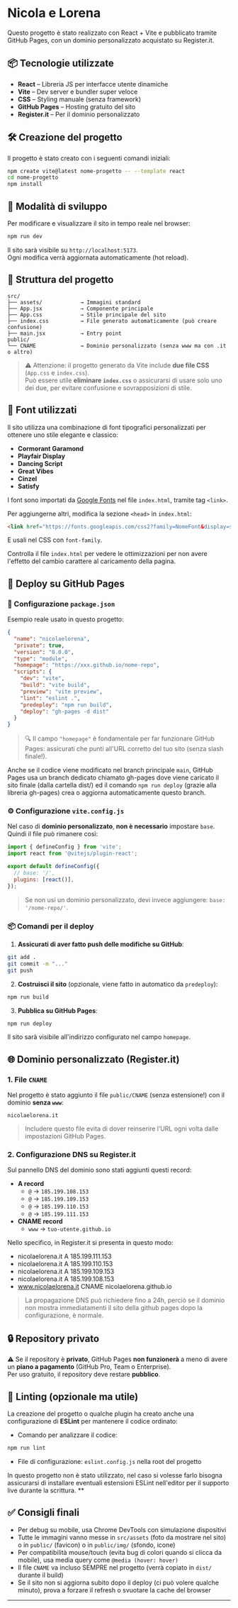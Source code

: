 # Nicola e Lorena

Questo progetto è stato realizzato con React + Vite e pubblicato tramite GitHub Pages, con un dominio personalizzato acquistato su Register.it.

## 📦 Tecnologie utilizzate

- **React** – Libreria JS per interfacce utente dinamiche
- **Vite** – Dev server e bundler super veloce
- **CSS** – Styling manuale (senza framework)
- **GitHub Pages** – Hosting gratuito del sito
- **Register.it** – Per il dominio personalizzato

## 🛠️ Creazione del progetto

Il progetto è stato creato con i seguenti comandi iniziali:

```bash
npm create vite@latest nome-progetto -- --template react
cd nome-progetto
npm install
```

## 🚧 Modalità di sviluppo

Per modificare e visualizzare il sito in tempo reale nel browser:

```bash
npm run dev
```

Il sito sarà visibile su `http://localhost:5173`.  
Ogni modifica verrà aggiornata automaticamente (hot reload).

## 📁 Struttura del progetto

```
src/
├── assets/            → Immagini standard
├── App.jsx            → Componente principale
├── App.css            → Stile principale del sito
├── index.css          → File generato automaticamente (può creare confusione)
├── main.jsx           → Entry point
public/
└── CNAME              → Dominio personalizzato (senza www ma con .it o altro)
```

> ⚠️ Attenzione: il progetto generato da Vite include **due file CSS** (`App.css` e `index.css`).  
> Può essere utile **eliminare `index.css`** o assicurarsi di usare solo uno dei due, per evitare confusione e sovrapposizioni di stile.

## 🎨 Font utilizzati

Il sito utilizza una combinazione di font tipografici personalizzati per ottenere uno stile elegante e classico:

- **Cormorant Garamond**
- **Playfair Display**
- **Dancing Script**
- **Great Vibes**
- **Cinzel**
- **Satisfy**

I font sono importati da [Google Fonts](https://fonts.google.com/) nel file `index.html`, tramite tag `<link>`.

Per aggiungerne altri, modifica la sezione `<head>` in `index.html`:

```html
<link href="https://fonts.googleapis.com/css2?family=NomeFont&display=swap" rel="stylesheet">
```

E usali nel CSS con `font-family`.

Controlla il file `index.html` per vedere le ottimizzazioni per non avere l'effetto del cambio carattere al caricamento della pagina.

## 🚀 Deploy su GitHub Pages

### 📄 Configurazione `package.json`

Esempio reale usato in questo progetto:

```json
{
  "name": "nicolaelorena",
  "private": true,
  "version": "0.0.0",
  "type": "module",
  "homepage": "https://xxx.github.io/nome-repo",
  "scripts": {
    "dev": "vite",
    "build": "vite build",
    "preview": "vite preview",
    "lint": "eslint .",
    "predeploy": "npm run build",
    "deploy": "gh-pages -d dist"
  }
}
```

> 🔍 Il campo `"homepage"` è fondamentale per far funzionare GitHub Pages: assicurati che punti all'URL corretto del tuo sito (senza slash finale!).

Anche se il codice viene modificato nel branch principale  `main`, GitHub Pages usa un branch dedicato chiamato gh-pages dove viene caricato il sito finale (dalla cartella dist/) ed il comando `npm run deploy` (grazie alla libreria gh-pages) crea o aggiorna automaticamente questo branch.

### ⚙️ Configurazione `vite.config.js`

Nel caso di **dominio personalizzato**, **non è necessario** impostare `base`.  
Quindi il file può rimanere così:

```js
import { defineConfig } from 'vite';
import react from '@vitejs/plugin-react';

export default defineConfig({
  // base: '/',
  plugins: [react()],
});
```

> Se non usi un dominio personalizzato, devi invece aggiungere: `base: '/nome-repo/'`.

### 📦 Comandi per il deploy

1. **Assicurati di aver fatto push delle modifiche su GitHub**:

```bash
git add .
git commit -m "..."
git push
```

2. **Costruisci il sito** (opzionale, viene fatto in automatico da `predeploy`):

```bash
npm run build
```

3. **Pubblica su GitHub Pages**:

```bash
npm run deploy
```

Il sito sarà visibile all'indirizzo configurato nel campo `homepage`.

## 🌐 Dominio personalizzato (Register.it)

### 1. File `CNAME`

Nel progetto è stato aggiunto il file `public/CNAME` (senza estensione!) con il dominio **senza `www`**:

```
nicolaelorena.it
```

> Includere questo file evita di dover reinserire l’URL ogni volta dalle impostazioni GitHub Pages.

### 2. Configurazione DNS su Register.it

Sul pannello DNS del dominio sono stati aggiunti questi record:

- **A record**
  - `@` → `185.199.108.153`
  - `@` → `185.199.109.153`
  - `@` → `185.199.110.153`
  - `@` → `185.199.111.153`
- **CNAME record**
  - `www` → `tuo-utente.github.io`

Nello specifico, in Register.it si presenta in questo modo:
- nicolaelorena.it A 185.199.111.153
- nicolaelorena.it A 185.199.110.153
- nicolaelorena.it A 185.199.109.153
- nicolaelorena.it A 185.199.108.153
- www.nicolaelorena.it CNAME nicolaelorena.github.io

> La propagazione DNS può richiedere fino a 24h, perciò se il dominio non mostra immediatamenti il sito della github pages dopo la configurazione, è normale.

## 🔒 Repository privato

⚠️ Se il repository è **privato**, GitHub Pages **non funzionerà** a meno di avere un **piano a pagamento** (GitHub Pro, Team o Enterprise).  
Per uso gratuito, il repository deve restare **pubblico**.

## 🧹 Linting (opzionale ma utile)

La creazione del progetto o qualche plugin ha creato anche una configurazione di **ESLint** per mantenere il codice ordinato:

- Comando per analizzare il codice:

```bash
npm run lint
```

- File di configurazione: `eslint.config.js` nella root del progetto

In questo progetto non è stato utilizzato, nel caso si volesse farlo bisogna assicurarsi di installare eventuali estensioni ESLint nell'editor per il supporto live durante la scrittura.
** 

## ✅ Consigli finali

- Per debug su mobile, usa Chrome DevTools con simulazione dispositivi
- Tutte le immagini vanno messe in `src/assets` (foto da mostrare nel sito)  o in `public/` (favicon) o in `public/img/` (sfondo, icone)
- Per compatibilità mouse/touch (evita bug di colori quando si clicca da mobile), usa media query come `@media (hover: hover)`
- Il file `CNAME` va incluso SEMPRE nel progetto (verrà copiato in `dist/` durante il build)
- Se il sito non si aggiorna subito dopo il deploy (ci può volere qualche minuto), prova a forzare il refresh o svuotare la cache del browser

---

